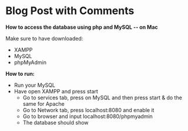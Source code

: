# Blog Post with Comments

**How to access the database using php and MySQL -- on Mac**

Make sure to have downloaded:
* XAMPP
* MySQL
* phpMyAdmin

**How to run:**

* Run your MySQL
* Have open XAMPP and press start
  * Go to services tab, press on MySQL and then press start & do the same for Apache
  * Go to Network tab, press localhost:8080 and enable it
  * Go to browser and input localhost:8080/phpmyadmin
  * The database should show
